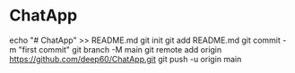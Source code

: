 # ChatApp
echo "# ChatApp" >> README.md
git init
git add README.md
git commit -m "first commit"
git branch -M main
git remote add origin https://github.com/deep60/ChatApp.git
git push -u origin main
